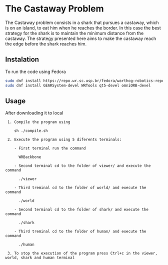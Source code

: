 # The Castaway Problem

The  Castaway  problem  consists  in  a  shark  that  pursues  a  castaway,  which  is on  an  island,  to  eat  him  when  he  reaches  the  border.  In  this  case  the  best strategy for the shark is to maintain the minimum distance from the castaway. The strategy presented here aims to make the castaway reach the edge before the shark reaches him.

## Instalation
To run the code using Fedora 
```bash
sudo dnf install https://repo.wr.sc.usp.br/fedora/warthog-robotics-repository-$(rpm -E %fedora).noarch.rpm
sudo dnf install GEARSystem-devel WRTools qt5-devel omniORB-devel
```

## Usage
After downloading it to local

     1. Compile the program using
	 
        sh ./compile.sh
		 
     2. Execute the program using 5 diferents terminals:
	 
        - First terminal run the command
		 
          WRBackbone
		
        - Second terminal cd to the folder of viewer/ and execute the command
		 
          ./viewer
		   
        - Third treminal cd to the folder of world/ and execute the command
		 
          ./world
		   
        - Second terminal cd to the folder of shark/ and execute the command
		 
          ./shark
		
        - Third treminal cd to the folder of human/ and execute the command
		 
          ./human
		
     3. To stop the execution of the program press Ctrl+c in the viewer, world, shark and human terminal
	 
    
